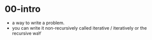# 00-intro

* a way to write a problem. 
* you can write it non-recursively called iterative / iteratively or the recursive waY




